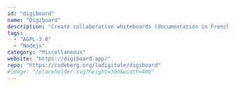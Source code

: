 ```yaml
---
id: "digiboard"
name: "Digiboard"
description: "Create collaborative whiteboards (documentation in French)."
tags:
  - "AGPL-3.0"
  - "Nodejs"
category: "Miscellaneous"
website: "https://digiboard.app/"
repo: "https://codeberg.org/ladigitale/digiboard"
#image: "/placeholder.svg?height=300&width=400"
---
```


